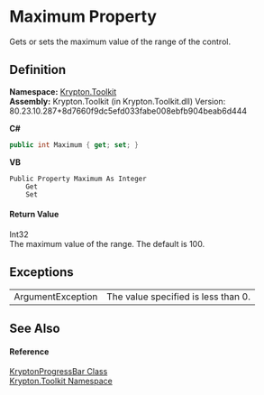 # Maximum Property


Gets or sets the maximum value of the range of the control.



## Definition
**Namespace:** <a href="79d2eac2-21f4-54ff-7552-b20c33c30600.md">Krypton.Toolkit</a>  
**Assembly:** Krypton.Toolkit (in Krypton.Toolkit.dll) Version: 80.23.10.287+8d7660f9dc5efd033fabe008ebfb904beab6d444

**C#**
``` C#
public int Maximum { get; set; }
```
**VB**
``` VB
Public Property Maximum As Integer
	Get
	Set
```



#### Return Value
Int32  
The maximum value of the range. The default is 100.

## Exceptions
<table>
<tr>
<td>ArgumentException</td>
<td>The value specified is less than 0.</td></tr>
</table>

## See Also


#### Reference
<a href="7e9fc6fe-ab52-d8e6-9686-cee108e3df87.md">KryptonProgressBar Class</a>  
<a href="79d2eac2-21f4-54ff-7552-b20c33c30600.md">Krypton.Toolkit Namespace</a>  
